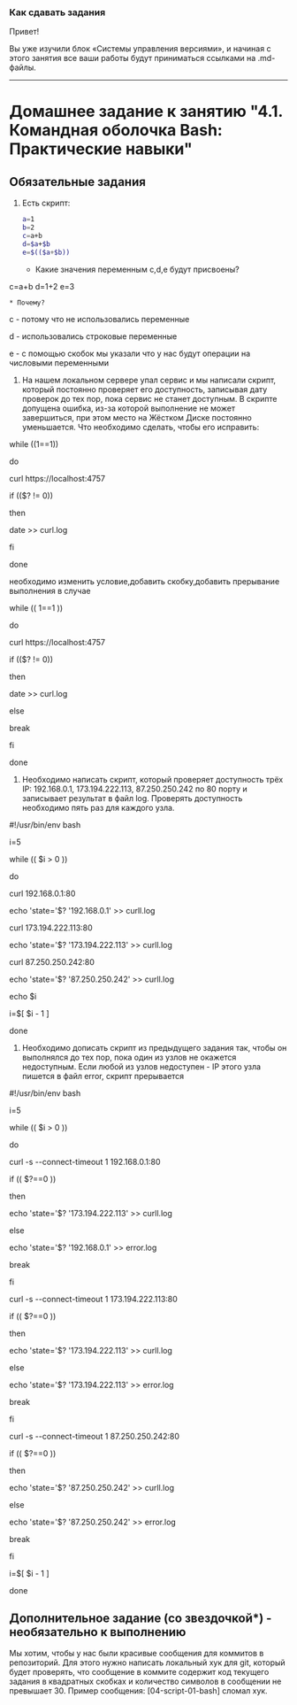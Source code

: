 ### Как сдавать задания

Привет! 

Вы уже изучили блок «Системы управления версиями», и начиная с этого занятия все ваши работы будут приниматься ссылками на .md-файлы.

---


# Домашнее задание к занятию "4.1. Командная оболочка Bash: Практические навыки"

## Обязательные задания

1. Есть скрипт:
	```bash
	a=1
	b=2
	c=a+b
	d=$a+$b
	e=$(($a+$b))
	```
	* Какие значения переменным c,d,e будут присвоены?
	  
c=a+b
d=1+2
e=3

	* Почему?
c - потому что не использовались переменные

d - использовались строковые переменные

е - с помощью скобок мы указали что у нас будут операции на числовыми переменными



1. На нашем локальном сервере упал сервис и мы написали скрипт, который постоянно проверяет его доступность, записывая дату проверок до тех пор, пока сервис не станет доступным. В скрипте допущена ошибка, из-за которой выполнение не может завершиться, при этом место на Жёстком Диске постоянно уменьшается. Что необходимо сделать, чтобы его исправить:


while ((1==1))

do

curl https://localhost:4757

if (($? != 0))

then

date >> curl.log

fi

done


необходимо изменить условие,добавить скобку,добавить прерывание выполнения в случае 

while (( 1==1 ))

do

curl https://localhost:4757

if (($? != 0))

then

date >> curl.log

else

break

fi

done


1. Необходимо написать скрипт, который проверяет доступность трёх IP: 192.168.0.1, 173.194.222.113, 87.250.250.242 по 80 порту и записывает результат в файл log. Проверять доступность необходимо пять раз для каждого узла.

#!/usr/bin/env bash

i=5

while (( $i > 0 ))

do

curl 192.168.0.1:80

echo 'state='$? '192.168.0.1' >> curll.log

curl 173.194.222.113:80

echo 'state='$? '173.194.222.113' >> curll.log

curl 87.250.250.242:80

echo 'state='$? '87.250.250.242' >> curll.log

echo $i

i=$[ $i - 1 ]

done


1. Необходимо дописать скрипт из предыдущего задания так, чтобы он выполнялся до тех пор, пока один из узлов не окажется недоступным. Если любой из узлов недоступен - IP этого узла пишется в файл error, скрипт прерывается

#!/usr/bin/env bash

i=5

while (( $i > 0 ))

do

curl -s --connect-timeout 1 192.168.0.1:80

if (( $?==0 ))

then

echo 'state='$? '173.194.222.113' >> curll.log

else

echo 'state='$? '192.168.0.1' >> error.log

break

fi

curl -s --connect-timeout 1 173.194.222.113:80

if (( $?==0 ))

then

echo 'state='$? '173.194.222.113' >> curll.log

else

echo 'state='$? '173.194.222.113' >> error.log

break

fi

curl -s --connect-timeout 1 87.250.250.242:80

if (( $?==0 ))

then

echo 'state='$? '87.250.250.242' >> curll.log

else

echo 'state='$? '87.250.250.242' >> error.log

break

fi

i=$[ $i - 1 ]

done

## Дополнительное задание (со звездочкой*) - необязательно к выполнению

Мы хотим, чтобы у нас были красивые сообщения для коммитов в репозиторий. Для этого нужно написать локальный хук для git, который будет проверять, что сообщение в коммите содержит код текущего задания в квадратных скобках и количество символов в сообщении не превышает 30. Пример сообщения: \[04-script-01-bash\] сломал хук.


